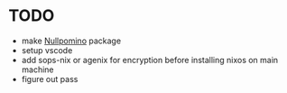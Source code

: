 # TODO

- make [Nullpomino](https://github.com/nullpomino/nullpomino) package
- setup vscode
- add sops-nix or agenix for encryption before installing nixos on main machine
- figure out pass
